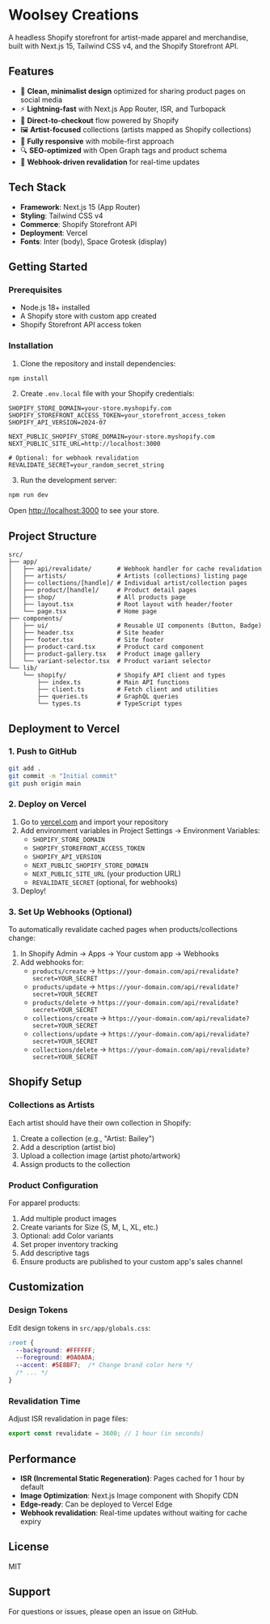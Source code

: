 # Woolsey Creations

A headless Shopify storefront for artist-made apparel and merchandise, built with Next.js 15, Tailwind CSS v4, and the Shopify Storefront API.

## Features

- 🎨 **Clean, minimalist design** optimized for sharing product pages on social media
- ⚡ **Lightning-fast** with Next.js App Router, ISR, and Turbopack
- 🛒 **Direct-to-checkout** flow powered by Shopify
- 🖼️ **Artist-focused** collections (artists mapped as Shopify collections)
- 📱 **Fully responsive** with mobile-first approach
- 🔍 **SEO-optimized** with Open Graph tags and product schema
- 🎯 **Webhook-driven revalidation** for real-time updates

## Tech Stack

- **Framework**: Next.js 15 (App Router)
- **Styling**: Tailwind CSS v4
- **Commerce**: Shopify Storefront API
- **Deployment**: Vercel
- **Fonts**: Inter (body), Space Grotesk (display)

## Getting Started

### Prerequisites

- Node.js 18+ installed
- A Shopify store with custom app created
- Shopify Storefront API access token

### Installation

1. Clone the repository and install dependencies:

```bash
npm install
```

2. Create `.env.local` file with your Shopify credentials:

```env
SHOPIFY_STORE_DOMAIN=your-store.myshopify.com
SHOPIFY_STOREFRONT_ACCESS_TOKEN=your_storefront_access_token
SHOPIFY_API_VERSION=2024-07

NEXT_PUBLIC_SHOPIFY_STORE_DOMAIN=your-store.myshopify.com
NEXT_PUBLIC_SITE_URL=http://localhost:3000

# Optional: for webhook revalidation
REVALIDATE_SECRET=your_random_secret_string
```

3. Run the development server:

```bash
npm run dev
```

Open [http://localhost:3000](http://localhost:3000) to see your store.

## Project Structure

```
src/
├── app/
│   ├── api/revalidate/       # Webhook handler for cache revalidation
│   ├── artists/              # Artists (collections) listing page
│   ├── collections/[handle]/ # Individual artist/collection pages
│   ├── product/[handle]/     # Product detail pages
│   ├── shop/                 # All products page
│   ├── layout.tsx            # Root layout with header/footer
│   └── page.tsx              # Home page
├── components/
│   ├── ui/                   # Reusable UI components (Button, Badge)
│   ├── header.tsx            # Site header
│   ├── footer.tsx            # Site footer
│   ├── product-card.tsx      # Product card component
│   ├── product-gallery.tsx   # Product image gallery
│   └── variant-selector.tsx  # Product variant selector
└── lib/
    └── shopify/              # Shopify API client and types
        ├── index.ts          # Main API functions
        ├── client.ts         # Fetch client and utilities
        ├── queries.ts        # GraphQL queries
        └── types.ts          # TypeScript types
```

## Deployment to Vercel

### 1. Push to GitHub

```bash
git add .
git commit -m "Initial commit"
git push origin main
```

### 2. Deploy on Vercel

1. Go to [vercel.com](https://vercel.com) and import your repository
2. Add environment variables in Project Settings → Environment Variables:
   - `SHOPIFY_STORE_DOMAIN`
   - `SHOPIFY_STOREFRONT_ACCESS_TOKEN`
   - `SHOPIFY_API_VERSION`
   - `NEXT_PUBLIC_SHOPIFY_STORE_DOMAIN`
   - `NEXT_PUBLIC_SITE_URL` (your production URL)
   - `REVALIDATE_SECRET` (optional, for webhooks)
3. Deploy!

### 3. Set Up Webhooks (Optional)

To automatically revalidate cached pages when products/collections change:

1. In Shopify Admin → Apps → Your custom app → Webhooks
2. Add webhooks for:
   - `products/create` → `https://your-domain.com/api/revalidate?secret=YOUR_SECRET`
   - `products/update` → `https://your-domain.com/api/revalidate?secret=YOUR_SECRET`
   - `products/delete` → `https://your-domain.com/api/revalidate?secret=YOUR_SECRET`
   - `collections/create` → `https://your-domain.com/api/revalidate?secret=YOUR_SECRET`
   - `collections/update` → `https://your-domain.com/api/revalidate?secret=YOUR_SECRET`
   - `collections/delete` → `https://your-domain.com/api/revalidate?secret=YOUR_SECRET`

## Shopify Setup

### Collections as Artists

Each artist should have their own collection in Shopify:

1. Create a collection (e.g., "Artist: Bailey")
2. Add a description (artist bio)
3. Upload a collection image (artist photo/artwork)
4. Assign products to the collection

### Product Configuration

For apparel products:

1. Add multiple product images
2. Create variants for Size (S, M, L, XL, etc.)
3. Optional: add Color variants
4. Set proper inventory tracking
5. Add descriptive tags
6. Ensure products are published to your custom app's sales channel

## Customization

### Design Tokens

Edit design tokens in `src/app/globals.css`:

```css
:root {
  --background: #FFFFFF;
  --foreground: #0A0A0A;
  --accent: #5E8BF7;  /* Change brand color here */
  /* ... */
}
```

### Revalidation Time

Adjust ISR revalidation in page files:

```typescript
export const revalidate = 3600; // 1 hour (in seconds)
```

## Performance

- **ISR (Incremental Static Regeneration)**: Pages cached for 1 hour by default
- **Image Optimization**: Next.js Image component with Shopify CDN
- **Edge-ready**: Can be deployed to Vercel Edge
- **Webhook revalidation**: Real-time updates without waiting for cache expiry

## License

MIT

## Support

For questions or issues, please open an issue on GitHub.

